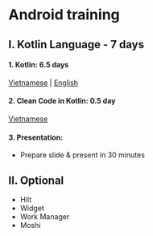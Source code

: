 # Android training

## I. Kotlin Language - 7 days
#### 1. Kotlin: 6.5 days
[Vietnamese](https://source.greenglobal.vn/luannt/training-guide/src/branch/master/Kotlin/kotlin.md) | [English](https://source.greenglobal.vn/luannt/training-guide/src/branch/master/Kotlin/kotlin.en.md)

#### 2. Clean Code in Kotlin: 0.5 day
[Vietnamese](https://source.greenglobal.vn/luannt/training-guide/src/branch/master/Kotlin/clean-kotlin.md)

#### 3. Presentation:
- Prepare slide & present in 30 minutes

## II. Optional
- Hilt
- Widget
- Work Manager
- Moshi